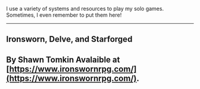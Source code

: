 I use a variety of systems and resources to play my solo games. Sometimes, I even remember to put them here!

---
## Ironsworn, Delve, and Starforged



By Shawn Tomkin
Avalaible at [https://www.ironswornrpg.com/](https://www.ironswornrpg.com/).
---
